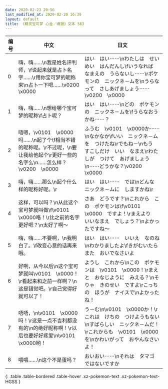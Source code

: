 ```yaml
---
date: 2020-02-23 20:56
last_modified_at: 2020-02-28 16:39
layout: default
title: 《精灵宝可梦 心金／魂银》文本 583
---
```

| 编号 | 中文 | 日文 |
| ---- | ---- | ---- |
| 0 | 嗨，嗨……\n我是姓名评判师，\f说起来就是占卜名字……\r用你宝可梦的昵称来\n占卜一下吧……\v0200　\x0000 | はい　はい⋯⋯\nわたしは　せいめい　はんだんし\fいうなれば　なまえの　うらないし⋯⋯\rポケモンの　ニックネ－ムを\nうらなって　さしあげましょう⋯⋯\v0200　\x0000 |
| 1 | 嗨，嗨……\n想给哪个宝可梦的昵称\f占卜呢？ | はい　はい⋯⋯\nどの　ポケモンの　ニックネ－ムを\fうらなおうかね⋯⋯？ |
| 2 | 唔嗯，\v0101　\x0000吗……\n起了个\f相当不错的昵称呢。\r不过呢，\n要让我给他起个\r更好一些的名字么\n……怎么样？\v0200　\x0000 | ふうむ　\v0101　\x0000か⋯⋯\nなかなか\fいい　ニックネ－ムを　つけたね\rでもね－\nもう　すこしだけ　いい　なまえ\rわたしが　つけて　あげましょう\n⋯⋯どうかな？\v0200　\x0000 |
| 3 | 嗨，嗨……那么\n起个什么样的昵称好呢。\r | はい　はい⋯⋯　では\nどんな　ニックネ－ムに　しますかね\r |
| 4 | 这样，可以吗？\n从此这个宝可梦就叫做\f\v0101　\x0000咯！\r比之前的名字更好吧？\n太好了啊〜 | さあ　どうです？\nこれから　この　ポケモンは\f\v0101　\x0000　ですよ！\rまえより　いいなまえ　でしょう？\nよかったですね〜 |
| 5 | 嗨，嗨……不要啊，\n我明白了。\f改变心意的话再来哦。 | はい　はい⋯⋯　いいえ　なのね\nわかりましたよ\fきがむいたら　また　おいでなさいよ |
| 6 | 好咧，从今以后\n这个宝可梦就叫\v0101　\x0000！\r看起来和之前一样啊？\n这是错觉吧。\r自己觉得好就可以了！ | ようし　これから\nこの　ポケモンは　\v0101　\x0000！\rまえと　おなじように　みえる？\nそりゃ　きのせい　ですよ\rこっちの　ほうが　ナイスで\nよかったね！ |
| 7 | 唔唔，\n\v0101　\x0000吗！\r这是一点不吉利都没有的\n的绝好昵称啊！\r以后也要好好疼爱\n\v0101　\x0000哟！ | う－む\n\v0101　\x0000か！\rこれは　けちの　つけようもない\nすばらしい　ニックネ－ムだ！\rこれからも　\v0101　\x0000を\nかわいがって　おやんなさいよ！ |
| 8 | 喂喂……\n这个不是蛋吗？ | おいおい⋯⋯\nそれは　タマゴ　ではないですか |
{: .table .table-bordered .table-hover .xz-pokemon-text .xz-pokemon-text-HGSS }